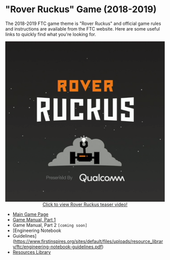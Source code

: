 # "Rover Ruckus" Game (2018-2019)

The 2018-2019 FTC game theme is "Rover Ruckus" and official game rules and instructions are available from the FTC
website.  Here are some useful links to quickly find what you're looking for.

<center>
<a href="https://youtu.be/EdhFVOQlbrk">
    <img src="../images/RoverRuckus.png" alt="Team 4284" align="center"/>
<br/>
Click to view Rover Ruckus teaser video!
</a>
</center>

* [Main Game Page](https://www.firstinspires.org/robotics/ftc/game-and-season)
* [Game Manual, Part
  1](https://www.firstinspires.org/sites/default/files/uploads/resource_library/ftc/2018-2019/game-manual-part-1.pdf)
* Game Manual, Part 2 ``[coming soon]``
* [Engineering Notebook
* Guidelines](https://www.firstinspires.org/sites/default/files/uploads/resource_library/ftc/engineering-notebook-guidelines.pdf)
* [Resources Library](https://www.firstinspires.org/resource-library/ftc/team-management-resources)

